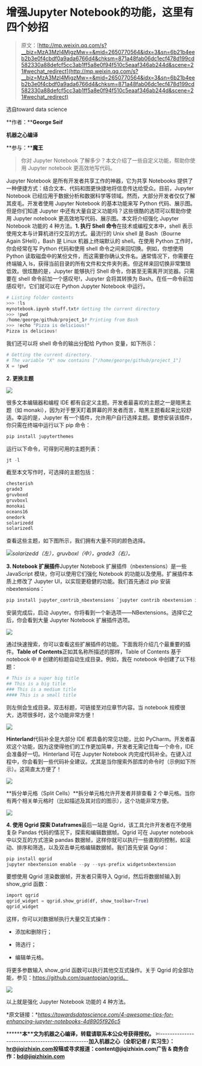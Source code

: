 # 增强Jupyter Notebook的功能，这里有四个妙招

> 原文：[http://mp.weixin.qq.com/s?__biz=MzA3MzI4MjgzMw==&mid=2650770564&idx=3&sn=6b21b4eeb2b3e0f4cbdf0a9ada6766d4&chksm=871a48fab06dc1ecf478d199cd582330a88defcf5cc3ab1ff5a8e0f94f510c5eaaf346ab244d&scene=21#wechat_redirect](http://mp.weixin.qq.com/s?__biz=MzA3MzI4MjgzMw==&mid=2650770564&idx=3&sn=6b21b4eeb2b3e0f4cbdf0a9ada6766d4&chksm=871a48fab06dc1ecf478d199cd582330a88defcf5cc3ab1ff5a8e0f94f510c5eaaf346ab244d&scene=21#wechat_redirect)

选自toward data science

**作者：****George Seif**

**机器之心编译**

**参与：****魔王**

> 你对 Jupyter Notebook 了解多少？本文介绍了一些自定义功能，帮助你使用 Jupyter notebook 更高效地写代码。

Jupyter Notebook 是所有开发者共享工作的神器，它为共享 Notebooks 提供了一种便捷方式：结合文本、代码和图更快捷地将信息传达给受众。目前，Jupyter Notebook 已经应用于数据分析和数据科学等领域。然而，大部分开发者仅仅了解其皮毛。开发者使用 Jupyter Notebook 的基本功能来写 Python 代码、展示图。但是你们知道 Jupyter 中还有大量自定义功能吗？这些很酷的选项可以帮助你使用 Jupyter notebook 更高效地写代码、展示图。本文将介绍强化 Jupyter Notebook 功能的 4 种方法。**1\. 执行 Shell 命令**在技术或编程文本中，shell 表示使用文本与计算机进行交互的方式。最流行的 Unix shell 是 Bash（Bourne Again SHell），Bash 是 Linux 机器上终端默认的 shell。在使用 Python 工作时，你会经常在写 Python 代码和使用 shell 命令之间来回切换。例如，你想使用 Python 读取磁盘中的某份文件，而这需要你确认文件名。通常情况下，你需要在终端输入 ls，获得当前目录的所有文件和文件夹列表。但这样来回切换非常繁琐低效。很炫酷的是，Jupyter 能够执行 Shell 命令，你甚至无需离开浏览器。只需要在 shell 命令前加一个感叹号!，Jupyter 会将其转换为 Bash。在任一命令前加感叹号!，它们就可以在 Python Jupyter Notebook 中运行。

```py
# Listing folder contents
>>> !ls
mynotebook.ipynb stuff.txt# Getting the current directory
>>> !pwd
/home/george/github/project_1# Printing from Bash 
>>> !echo "Pizza is delicious!"
Pizza is delicious! 
```

我们还可以将 shell 命令的输出分配给 Python 变量，如下所示：

```py
# Getting the current directory. 
# The variable "X" now contains ["/home/george/github/project_1"]
X = !pwd 
```

**2\. 更换主题**

![](../Images/617a02f921e29953d12994e052615391.jpg)

很多文本编辑器和编程 IDE 都有自定义主题。开发者最喜欢的主题之一是暗黑主题（如 monaki），因为对于整天盯着屏幕的开发者而言，暗黑主题看起来比较舒适。幸运的是，Jupyter 有一个插件，允许用户自行选择主题。要想安装该插件，你只需在终端中运行以下 pip 命令：

```py
pip install jupyterthemes
```

运行以下命令，可得到可用的主题列表：

```py
jt -l 
```

截至本文写作时，可选择的主题包括：

```py
chesterish
grade3
gruvboxd
gruvboxl
monokai
oceans16
onedork
solarizedd
solarizedl 
```

查看这些主题，如下图所示，我们拥有大量不同的颜色选择。

![](../Images/e0238a757b3e2fe67a5f24306405523c.jpg)*solarizedd（左），gruvboxl（中），grade3（右）。*

**3\. Notebook 扩展插件**Jupyter Notebook 扩展插件（nbextensions）是一些 JavaScript 模块，你可以使用它们强化 Notebook 的功能以及使用。扩展插件本质上修改了 Jupyter UI，以实现更稳健的功能。我们首先通过 pip 安装 nbextensions：

```py
pip install jupyter_contrib_nbextensions `jupyter contrib nbextension install`
```

安装完成后，启动 Jupyter。你将看到一个新选项——NBextensions。选择它之后，你会看到大量 Jupyter Notebook 扩展插件选项。

![](../Images/2311d410fdaae006b6d9445ea6808152.jpg)

通过快速搜索，你可以查看这些扩展插件的功能。下面我将介绍几个最重要的插件。**Table of Contents**正如其名称所描述的那样，Table of Contents 基于 notebook 中 # 创建的标题自动生成目录。例如，我在 notebook 中创建了以下标题：

```py
# This is a super big title
## This is a big title
### This is a medium title
#### This is a small title
```

则左侧会生成目录。双击标题，可链接至对应章节内容。当 notebook 规模很大，选项很多时，这个功能非常方便！

![](../Images/737dc110e6cd8e7fb112cc328a8af4f8.jpg)

**Hinterland**代码补全是大部分 IDE 都具备的常见功能，比如 PyCharm。开发者喜欢这个功能，因为这使得他们的工作更加简单，开发者无需记住每一个命令，IDE 会准备好一切。Hinterland 可在 Jupyter Notebook 内完成代码补全。在键入过程中，你会看到一些代码补全建议。尤其是当你搜索外部库的命令时（示例如下所示）。这简直太方便了！

![](../Images/69b6ee92c53519c3571fadfcfef32cd5.jpg)

**拆分单元格（Split Cells）**拆分单元格允许开发者并排查看 2 个单元格。当你有两个相关单元格时（比如描述及其对应的图示），这个功能非常方便。

![](../Images/4082612a0ae9a996c158d4f03ed98ed6.jpg)

**4\. 使用 Qgrid 探索 Dataframes**最后一站是 Qgrid，该工具允许开发者在不使用复杂 Pandas 代码的情况下，探索和编辑数据帧。Qgrid 可在 Jupyter notebook 中以交互的方式渲染 pandas 数据帧，这样你就可以执行一些直观的控制，如滚动、排序和筛选，以及双击单元格编辑数据帧。我们首先安装 Qgrid：

```py
pip install qgrid
jupyter nbextension enable --py --sys-prefix widgetsnbextension
```

要想使用 Qgrid 渲染数据帧，开发者只需导入 Qgrid，然后将数据帧输入到 show_grid 函数：

```py
import qgrid
qgrid_widget = qgrid.show_grid(df, show_toolbar=True)
qgrid_widget
```

这样，你可以对数据帧执行大量交互式操作：

*   添加和删除行；

*   筛选行；

*   编辑单元格。

将更多参数输入 show_grid 函数可以执行其他交互式操作。关于 Qgrid 的全部功能，参见：https://github.com/quantopian/qgrid。

![](../Images/9b4644192fcc76d9a0d831e344f7cbb6.jpg)

以上就是强化 Jupyter Notebook 功能的 4 种方法。

*原文链接：**https://towardsdatascience.com/4-awesome-tips-for-enhancing-jupyter-notebooks-4d8905f926c5*

********本****文为机器之心编译，**转载请联系本公众号获得授权****。**
✄------------------------------------------------**加入机器之心（全职记者 / 实习生）：hr@jiqizhixin.com****投稿或寻求报道：**content**@jiqizhixin.com****广告 & 商务合作：bd@jiqizhixin.com**